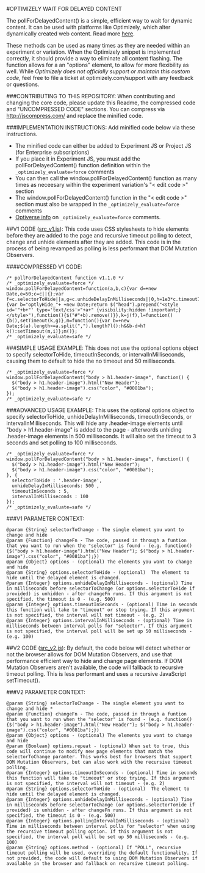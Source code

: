 #OPTIMIZELY WAIT FOR DELAYED CONTENT

The pollForDelayedContent() is a simple, efficient way to wait for dynamic content. It can be used with platforms like Optimizely, which alter dynamically created web content. Read more [here](https://help.optimizely.com/Troubleshoot_Problems/Fix_a_timing_issue).

These methods can be used as many times as they are needed within an experiment or variation. When the Optimizely snippet is implemented correctly, it should provide a way to eliminate all content flashing.
The function allows for a an "options" element, to allow for more flexibility as well.
While *Optimizely does not officially support or maintain this custom code*, feel free to file a ticket at optimizely.com/support with any feedback or questions.

###CONTRIBUTING TO THIS REPOSITORY:
When contributing and changing the core code, please update this Readme, the compressed code and "UNCOMPRESSED CODE" sections. You can compress via http://jscompress.com/ and replace the minified code.

###IMPLEMENTATION INSTRUCTIONS:
Add minified code below via these instructions.

- The minified code can either be added to Experiment JS or Project JS (for Enterprise subscriptions)
- If you place it in Experiment JS, you must add the pollForDelayedContent() function definition within the `_optimizely_evaluate=force` comments
- You can then call the window.pollForDelayedContent() function as many times as neceesary within the experiment variation's "< edit code >" section
- The window.pollForDelayedContent() function in the "< edit code >" section must also be wrapped in the `_optimizely_evaluate=force` comments
- [Optiverse info](https://help.optimizely.com/hc/en-us/articles/200040185-Force-variation-code-or-Experiment-JavaScript-to-execute-immediately-when-Optimizely-loads) on `_optimizely_evaluate=force` comments.

##V1 CODE ([src_v1.js](https://github.com/circAssimilate/Optimizely-Poll-For-Delayed-Content/blob/master/src_v1.js)):
This code uses CSS stylesheets to hide elements before they are added to the page and recursive timeout polling to detect, change and unhide elements after they are added. This code is in the process of being revamped as polling is less performant that DOM Mutation Observers.

####COMPRESSED V1 CODE:
```
/* pollForDelayedContent function v1.1.0 */
/* _optimizely_evaluate=force */
window.pollForDelayedContent=function(a,b,c){var d=+new Date,e=50;c=c||{};var f=c.selectorToHide||a,g=c.unhideDelayInMilliseconds||0,h=1e3*c.timeoutInSeconds||null,i=c.intervalInMilliseconds||e,j=function(a){var b="optlyHide_"+ +new Date;return $("head").prepend("<style id='"+b+"' type='text/css'>"+a+" {visibility:hidden !important;}</style>"),function(){$("#"+b).remove()}},k=j(f),l=function(){b(),setTimeout(k,g)},m=function(){var b=+new Date;$(a).length>=a.split(",").length?l():h&&b-d>h?k():setTimeout(m,i)};m()};
/* _optimizely_evaluate=safe */
```

###SIMPLE USAGE EXAMPLE:
This does not use the optional options object to specify selectorToHide, timeoutInSeconds, or intervalInMilliseconds, causing them to default to hide the no timeout and 50 milliseconds.

```
/* _optimizely_evaluate=force */
window.pollForDelayedContent("body > h1.header-image", function() {
  $("body > h1.header-image").html("New Header");
  $("body > h1.header-image").css("color", "#0081ba");
});
/* _optimizely_evaluate=safe */
```

###ADVANCED USAGE EXAMPLE:
This uses the optional options object to specify selectorToHide, unhideDelayInMilliseconds, timeoutInSeconds, or intervalInMilliseconds. This will hide any .header-image elements until "body > h1.header-image" is added to the page - afterwords unhiding .header-image elements in 500 milliseconds. It will also set the timeout to 3 seconds and set polling to 100 milliseconds.

```
/* _optimizely_evaluate=force */
window.pollForDelayedContent("body > h1.header-image", function() {
  $("body > h1.header-image").html("New Header");
  $("body > h1.header-image").css("color", "#0081ba");
}, {
  selectorToHide : '.header-image',
  unhideDelayInMilliseconds: 500 ,
  timeoutInSeconds : 5,
  intervalInMilliseconds : 100
});
/* _optimizely_evaluate=safe */
```

###V1 PARAMETER CONTEXT:
```
@param {String} selectorToChange - The single element you want to change and hide
@param {Function} changeFn - The code, passed in through a funtion that you want to run when the "selector" is found - (e.g. function(){$("body > h1.header-image").html("New Header"); $("body > h1.header-image").css("color", "#0081ba");})
@param {Object} options - (optional) The elements you want to change and hide
@param {String} options.selectorToHide - (optional)  The element to hide until the delayed element is changed.
@param {Integer} options.unhideDelayInMilliseconds - (optional) Time in milliseconds before selectorToChange (or options.selectorToHide if provided) is unhidden - after changeFn runs. If this argument is not specified, the timeout is 0 - (e.g. 500)
@param {Integer} options.timeoutInSeconds - (optional) Time in seconds this function will take to "timeout" or stop trying. If this argument is not specified, the interval will not timeout - (e.g. 2)
@param {Integer} options.intervalInMilliseconds - (optional) Time in milliseconds between interval polls for "selector". If this argument is not specified, the interval poll will be set up 50 milliseconds - (e.g. 100)
```

##V2 CODE ([src_v2.js](https://github.com/circAssimilate/Optimizely-Poll-For-Delayed-Content/blob/master/src_v2.js)):
By default, the code below will detect whether or not the browser allows for DOM Mutation Observers, and use that performance efficient way to hide and change page elements.
If DOM Mutation Observers aren't available, the code will fallback to recursive timeout polling. This is less performant and uses a recursive JavaScript setTimeout().


###V2 PARAMETER CONTEXT:
```
@param {String} selectorToChange - The single element you want to change and hide *
@param {Function} changeFn - The code, passed in through a funtion that you want to run when the "selector" is found - (e.g. function(){$("body > h1.header-image").html("New Header"); $("body > h1.header-image").css("color", "#0081ba");})
@param {Object} options - (optional) The elements you want to change and hide
@param {Boolean} options.repeat - (optional) When set to true, this code will continue to modify new page elements that match the selectorToChange paramter. This works best for browsers that support DOM Mutation Observers, but can also work with the recursive timeout polling.
@param {Integer} options.timeoutInSeconds - (optional) Time in seconds this function will take to "timeout" or stop trying. If this argument is not specified, the interval will not timeout - (e.g. 2)
@param {String} options.selectorToHide - (optional)  The element to hide until the delayed element is changed.
@param {Integer} options.unhideDelayInMilliseconds - (optional) Time in milliseconds before selectorToChange (or options.selectorToHide if provided) is unhidden - after changeFn runs. If this argument is not specified, the timeout is 0 - (e.g. 500)
@param {Integer} options.pollingIntervalInMilliseconds - (optional) Time in milliseconds between interval polls for "selector" when using the recursive timeout polling option. If this argument is not specified, the interval poll will be set up 50 milliseconds - (e.g. 100)
@param {String} options.method - (optional) If "POLL", recursive timeout polling will be used, overriding the default functionality. If not provided, the code will default to using DOM Mutation Observers if available in the browser and fallback on recursive timeout polling.
```
